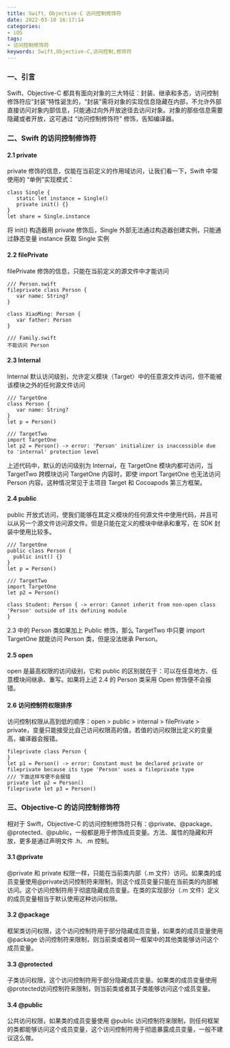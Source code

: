 ```yaml
---
title: Swift、Objective-C 访问控制修饰符
date: 2022-03-10 16:17:14
categories: 
- iOS
tags:
- 访问控制修饰符
keywords: Swift,Objective-C,访问控制,修饰符
---
```

### 一、引言
Swift、Objective-C 都具有面向对象的三大特征：封装、继承和多态，访问控制修饰符应“封装”特性诞生的，“封装”需将对象的实现信息隐藏在内部，不允许外部直接访问对象内部信息，只能通过向外开放途径去访问对象。对象的那些信息需要隐藏或者开放，这可通过 “访问控制修饰符” 修饰，告知编译器。
<!-- more -->
### 二、Swift 的访问控制修饰符
#### 2.1  private
private 修饰的信息，仅能在当前定义的作用域访问，让我们看一下，Swift 中常使用的 “单例”实现模式：
```
class Single {
   static let instance = Single()
   private init() {} 
}
let share = Single.instance
```
将 init() 构造器用 private 修饰后，Single 外部无法通过构造器创建实例，只能通过静态变量 instance 获取 Single 实例

#### 2.2 filePrivate
filePrivate 修饰的信息，只能在当前定义的源文件中才能访问
```
/// Person.swift
fileprivate class Person {
   var name: String?
}

class XiaoMing: Person {
   var father: Person
}

/// Family.swift
不能访问 Person
```
#### 2.3  Internal
Internal 默认访问级别，允许定义模块（Target）中的任意源文件访问，但不能被该模块之外的任何源文件访问
```
/// TargetOne
class Person {
   var name: String?
}
let p = Person()

/// TargetTwo
import TargetOne
let p2 = Person() -> error: 'Person' initializer is inaccessible due to 'internal' protection level
```
上述代码中，默认的访问级别为 Internal，在 TargetOne 模块内都可访问，当 TargetTwo 跨模块访问  TargetOne 内容时，即使 import TargetOne 也无法访问 Person 内容。这种情况常见于主项目 Target 和 Cocoapods 第三方框架。

#### 2.4 public
public 开放式访问，使我们能够在其定义模块的任何源文件中使用代码，并且可以从另一个源文件访问源文件。但是只能在定义的模块中继承和重写，在 SDK 封装中使用比较多。
```
/// TargetOne
public class Person {
  public init() {}
}
let p = Person()

/// TargetTwo
import TargetOne
let p2 = Person()

class Student: Person { -> error: Cannot inherit from non-open class 'Person' outside of its defining module
}
```
2.3 中的 Person 类如果加上 Public 修饰，那么 TargetTwo 中只要 import TargetOne 就能访问 Person 类，但是没法继承 Person。

#### 2.5 open
open 是最高权限的访问级别，它和 public 的区别就在于：可以在任意地方、任意模块间继承、重写。如果将上述 2.4 的 Person 类采用 Open 修饰便不会报错。

#### 2.6 访问控制符权限排序
访问控制权限从高到低的顺序：open > public > internal > filePrivate > private，变量只能接受比自己访问权限高的值，若值的访问权限比定义的变量高，编译器会报错。
```
fileprivate class Person {
}
let p1 = Person() -> error: Constant must be declared private or fileprivate because its type 'Person' uses a fileprivate type
/// 下面这样写便不会报错
private let p2 = Person()
fileprivate let p3 = Person()
```
### 三、Objective-C 的访问控制修饰符
相对于 Swift，Objective-C 的访问控制修饰符只有：@private、@package、@protected、@public，一般都是用于修饰成员变量。方法、属性的隐藏和开放，更多是通过声明文件 .h、.m 控制。

#### 3.1  @private
@private 和 private 权限一样，只能在当前类内部（.m 文件）访问。如果类的成员变量使用@private访问控制符来限制，则这个成员变量只能在当前类的内部被访问。这个访问控制符用于彻底隐藏成员变量。在类的实现部分（.m 文件）定义的成员变量相当于默认使用这种访问权限。

#### 3.2  @package
框架类访问权限，这个访问控制符用于部分隐藏成员变量，如果类的成员变量使用 @package 访问控制符来限制，则当前类或者同一框架中的其他类能够访问这个成员变量。

#### 3.3 @protected
子类访问权限，这个访问控制符用于部分隐藏成员变量。如果类的成员变量使用@protected访问控制符来限制，则当前类或者其子类能够访问这个成员变量。

#### 3.4 @public
公共访问权限，如果类的成员变量使用 @public 访问控制符来限制，则任何框架的类都能够访问这个成员变量，这个访问控制符用于彻底暴露成员变量，一般不建议这么做。